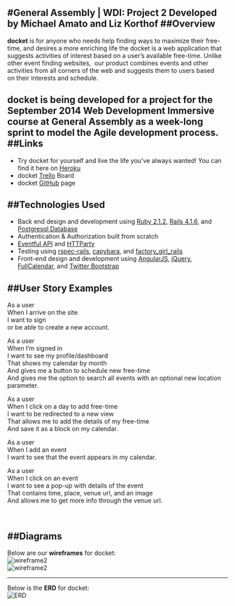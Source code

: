 #General Assembly | WDI: Project 2
Developed by Michael Amato and Liz Korthof
##Overview
---
**docket** is for anyone who needs help finding ways to maximize their free-time, and desires a more enriching life the docket is a web application that suggests activities of interest based on a user’s available free-time.  Unlike other event finding websites, 
our product combines events and other activities from all corners of the web and suggests them to users based on their interests and schedule.

docket is being developed for a project for the September 2014 Web Development Immersive course at General Assembly as a week-long sprint to model the Agile development process. 
<br />
##Links
---
* Try docket for yourself and live the life you've always wanted!  You can find it here on [Heroku](https://docket-app.herokuapp.com/)
* docket [Trello](https://trello.com/b/Pi3aeyxS/docket) Board
* docket [GitHub](https://github.com/eliza-irene/docket) page


##Technologies Used
---
* Back end design and development using [Ruby 2.1.2](https://www.ruby-lang.org/en/), [Rails 4.1.6](http://weblog.rubyonrails.org/), and [Postgresql Database](http://www.postgresql.org/)
* Authentication & Authorization built from scratch
* [Eventful API](http://api.eventful.com/) and [HTTParty](https://github.com/jnunemaker/httparty)
* Testing using [rspec-rails](https://github.com/rspec/rspec-rails), [capybara](https://github.com/jnicklas/capybara), and [factory_girl_rails](https://github.com/thoughtbot/factory_girl_rails)
* Front-end design and development using [AngularJS](https://angularjs.org/), [jQuery](http://jquery.com/), [FullCalendar](http://fullcalendar.io/), and [Twitter Bootstrap](http://getbootstrap.com/) 

##User Story Examples
---

As a user</br>
When I arrive on the site</br>
I want to sign</br>
or be able to create a new account.</br>


As a user </br>
When I’m signed in </br>
I want to see my profile/dashboard</br>
That shows my calendar by month </br>
And gives me a button to schedule new free-time</br>
And gives me the option to search all events with an optional new location parameter.</br>


As a user</br>
When I click on a day to add free-time</br>
I want to be redirected to a new view</br>
That allows me to add the details of my free-time</br>
And save it as a block on my calendar.</br>


As a user </br>
When I add an event</br>
I want to see that the event appears in my calendar.</br>


As a user</br>
When I click on an event</br>
I want to see a pop-up with details of the event</br>
That contains time, place, venue url, and an image</br>
And allows me to get more info through the venue url.</br>

<br />

##Diagrams
---
Below are our **wireframes** for docket: <br />
![wireframe2](https://i.imgur.com/1TEzwFZ.jpg) <br />
![wireframe2](https://i.imgur.com/mDYjrQf.jpg) <br />

---

Below is the **ERD** for docket: <br />
![ERD](https://i.imgur.com/HVZ9uzV.png)
